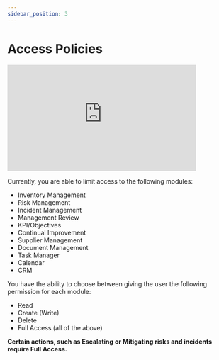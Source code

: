 ```yaml
---
sidebar_position: 3
---
```


# Access Policies

<iframe width="426" height="240" src="https://www.youtube.com/embed/8w_M5F7kIME" title="Access Policies" alt="02-02 - Access Policies (Video)" frameborder="0" allow="fullscreen" allowfullscreen></iframe>

 Currently, you are able to limit access to the following modules:

+ Inventory Management
+ Risk Management
+ Incident Management
+ Management Review
+ KPI/Objectives
+ Continual Improvement
+ Supplier Management
+ Document Management
+ Task Manager
+ Calendar
+ CRM

You have the ability to choose between giving the user the following permission for each module:

+ Read
+ Create (Write)
+ Delete
+ Full Access (all of the above)

**Certain actions, such as Escalating or Mitigating risks and incidents require Full Access.**